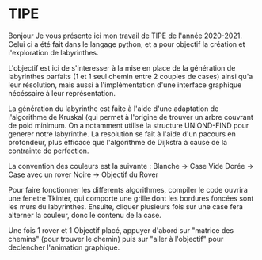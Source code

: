 # TIPE


Bonjour
Je vous présente ici mon travail de TIPE de l'année 2020-2021. Celui ci a été fait dans le langage python, et a pour objectif la création et l'exploration de labyrinthes.


L'objectif est ici de s'interesser à la mise en place de la génération de labyrinthes parfaits (1 et 1 seul chemin entre 2 couples de cases) ainsi qu'a leur résolution, mais aussi à l'implémentation d'une interface graphique nécéssaire à leur représentation.

La génération du labyrinthe est faite à l'aide d'une adaptation de l'algorithme de Kruskal (qui permet à l'origine de trouver un arbre couvrant de poid minimum. On a  notamment utilisé la structure UNIOND-FIND pour generer notre labyrinthe. 
La resolution se fait à l'aide d'un pacours en profondeur, plus efficace que l'algorithme de Dijkstra à cause de la contrainte de perfection.


La convention des couleurs est la suivante : 
Blanche -> Case Vide
Dorée -> Case avec un rover
Noire -> Objectif du Rover

Pour faire fonctionner les differents algorithmes, compiler le code ouvrira une fenetre Tkinter, qui comporte une grille dont les bordures foncées sont les murs du labyrinthes.
Ensuite, cliquer plusieurs fois sur une case fera alterner la couleur, donc le contenu de la case.

Une fois 1 rover et 1 Objectif placé, appuyer d'abord sur "matrice des chemins" (pour trouver le chemin) puis sur "aller à l'objectif" pour declencher l'animation graphique. 

